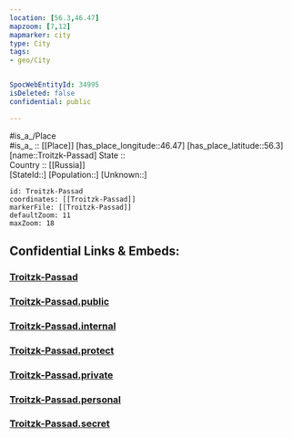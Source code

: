 ```yaml
---
location: [56.3,46.47] 
mapzoom: [7,12] 
mapmarker: city 
type: City
tags:
- geo/City


SpocWebEntityId: 34995
isDeleted: false
confidential: public

---
```

#is_a_/Place  
#is_a_ :: [[Place]] 
[has_place_longitude::46.47] 
[has_place_latitude::56.3] 
[name::Troitzk-Passad] 
State ::  
Country :: [[Russia]]  
[StateId::] 
[Population::] 
[Unknown::] 


```leaflet
id: Troitzk-Passad
coordinates: [[Troitzk-Passad]] 
markerFile: [[Troitzk-Passad]] 
defaultZoom: 11 
maxZoom: 18
```


## Confidential Links & Embeds: 

### [Troitzk-Passad](/_Standards/Earth/Continent/Europe/Europe~East/Russia/Russia~Volga/Mari_El~Republic/City/Troitzk-Passad.md) 

### [Troitzk-Passad.public](/_public/Earth/Continent/Europe/Europe~East/Russia/Russia~Volga/Mari_El~Republic/City/Troitzk-Passad.public.md) 

### [Troitzk-Passad.internal](/_internal/Earth/Continent/Europe/Europe~East/Russia/Russia~Volga/Mari_El~Republic/City/Troitzk-Passad.internal.md) 

### [Troitzk-Passad.protect](/_protect/Earth/Continent/Europe/Europe~East/Russia/Russia~Volga/Mari_El~Republic/City/Troitzk-Passad.protect.md) 

### [Troitzk-Passad.private](/_private/Earth/Continent/Europe/Europe~East/Russia/Russia~Volga/Mari_El~Republic/City/Troitzk-Passad.private.md) 

### [Troitzk-Passad.personal](/_personal/Earth/Continent/Europe/Europe~East/Russia/Russia~Volga/Mari_El~Republic/City/Troitzk-Passad.personal.md) 

### [Troitzk-Passad.secret](/_secret/Earth/Continent/Europe/Europe~East/Russia/Russia~Volga/Mari_El~Republic/City/Troitzk-Passad.secret.md)

